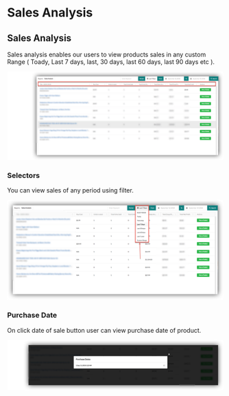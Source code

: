 # Sales Analysis

## Sales Analysis

Sales analysis enables our users to view products sales in any custom Range \( Toady, Last 7 days, last, 30 days, last 60 days, last 90 days etc \).

![Sales Analysis](../.gitbook/assets/salesa1.png)

### Selectors

You can view sales of any period using filter.

![Periods](../.gitbook/assets/salesa2.png)

### Purchase Date

On click date of sale button user can view purchase date of product.

![Purchase date of product](../.gitbook/assets/salesa3.png)



